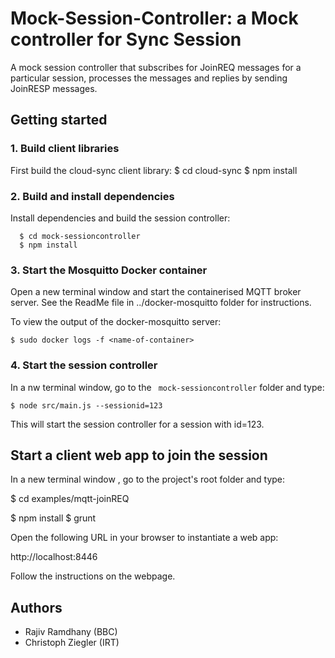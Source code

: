 
# Mock-Session-Controller: a Mock controller for Sync Session

A mock session controller that subscribes for JoinREQ messages for
a particular session, processes the messages and replies by sending
JoinRESP messages.


## Getting started
### 1. Build client libraries

First build the cloud-sync client library:
    $ cd cloud-sync
    $ npm install

### 2. Build and install dependencies

  Install dependencies and build the session controller:

      $ cd mock-sessioncontroller
      $ npm install


### 3. Start the Mosquitto Docker container

 Open a new terminal window and start the containerised MQTT broker server. See the ReadMe file in ../docker-mosquitto folder for instructions.

To view the output of the docker-mosquitto server:

    $ sudo docker logs -f <name-of-container>


### 4. Start the session controller

In a nw terminal window, go to the ` mock-sessioncontroller` folder and type:

    $ node src/main.js --sessionid=123

This will start the session controller for a session with id=123.

## Start a client web app to join the session

In a new terminal window , go to the project's root folder and type:

$ cd examples/mqtt-joinREQ

$ npm install
$ grunt

Open the following URL in your browser to instantiate a web app:

http://localhost:8446

Follow the instructions on the webpage.

## Authors

 * Rajiv Ramdhany (BBC)
 * Christoph Ziegler (IRT)
